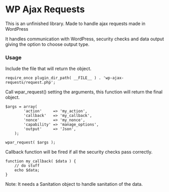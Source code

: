 # WP Ajax Requests
This is an unfinished library. Made to handle ajax requests made in WordPress

It handles communication with WordPress, security checks and data output giving the option to choose output type.

### Usage

Include the file that will return the object.

```
require_once plugin_dir_path( __FILE__ ) . 'wp-ajax-requests/request.php';

```
Call wpar_request() setting the arguments, this function will return the final object.

```
$args = array(
        'action'     => 'my_action',
        'callback'   => 'my_callback',
        'nonce'      => 'my_nonce',
        'capability' => 'manage_options',
        'output'     => 'Json',
    );

wpar_request( $args );

```

Callback function will be fired if all the security checks pass correctly.

```
function my_callback( $data ) {
    // do stuff
    echo $data;
}

```
Note:
It needs a Sanitation object to handle sanitation of the data.